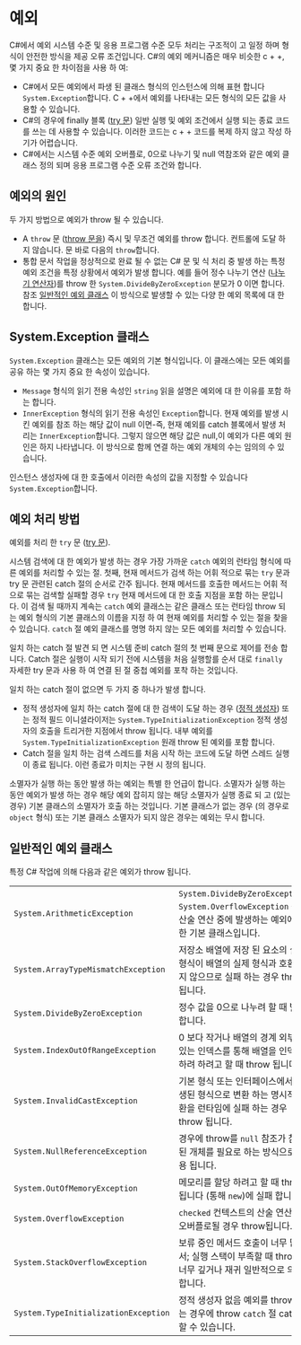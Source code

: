 # <a name="exceptions"></a>예외

C#에서 예외 시스템 수준 및 응용 프로그램 수준 모두 처리는 구조적이 고 일정 하며 형식이 안전한 방식을 제공 오류 조건입니다. C#의 예외 메커니즘은 매우 비슷한 c + +, 몇 가지 중요 한 차이점을 사용 하 여:

*  C#에서 모든 예외에서 파생 된 클래스 형식의 인스턴스에 의해 표현 합니다 `System.Exception`합니다. C + +에서 예외를 나타내는 모든 형식의 모든 값을 사용할 수 있습니다.
*  C#의 경우에 finally 블록 ([try 문](statements.md#the-try-statement)) 일반 실행 및 예외 조건에서 실행 되는 종료 코드를 쓰는 데 사용할 수 있습니다. 이러한 코드는 c + + 코드를 복제 하지 않고 작성 하기가 어렵습니다.
*  C#에서는 시스템 수준 예외 오버플로, 0으로 나누기 및 null 역참조와 같은 예외 클래스 정의 되며 응용 프로그램 수준 오류 조건와 합니다.

## <a name="causes-of-exceptions"></a>예외의 원인

두 가지 방법으로 예외가 throw 될 수 있습니다.

*  A `throw` 문 ([throw 문을](statements.md#the-throw-statement)) 즉시 및 무조건 예외를 throw 합니다. 컨트롤에 도달 하지 않습니다. 문 바로 다음의 `throw`합니다.
*  통합 문서 작업을 정상적으로 완료 될 수 없는 C# 문 및 식 처리 중 발생 하는 특정 예외 조건을 특정 상황에서 예외가 발생 합니다. 예를 들어 정수 나누기 연산 ([나누기 연산자](expressions.md#division-operator))를 throw 한 `System.DivideByZeroException` 분모가 0 이면 합니다. 참조 [일반적인 예외 클래스](exceptions.md#common-exception-classes) 이 방식으로 발생할 수 있는 다양 한 예외 목록에 대 한 합니다.

## <a name="the-systemexception-class"></a>System.Exception 클래스

`System.Exception` 클래스는 모든 예외의 기본 형식입니다. 이 클래스에는 모든 예외를 공유 하는 몇 가지 중요 한 속성이 있습니다.

*  `Message` 형식의 읽기 전용 속성인 `string` 읽을 설명은 예외에 대 한 이유를 포함 하는 합니다.
*  `InnerException` 형식의 읽기 전용 속성인 `Exception`합니다. 현재 예외를 발생 시킨 예외를 참조 하는 해당 값이 null 이면-즉, 현재 예외를 catch 블록에서 발생 처리는 `InnerException`합니다. 그렇지 않으면 해당 값은 null,이 예외가 다른 예외 원인은 하지 나타냅니다. 이 방식으로 함께 연결 하는 예외 개체의 수는 임의의 수 있습니다.

인스턴스 생성자에 대 한 호출에서 이러한 속성의 값을 지정할 수 있습니다 `System.Exception`합니다.

## <a name="how-exceptions-are-handled"></a>예외 처리 방법

예외를 처리 한 `try` 문 ([try 문](statements.md#the-try-statement)).

시스템 검색에 대 한 예외가 발생 하는 경우 가장 가까운 `catch` 예외의 런타임 형식에 따른 예외를 처리할 수 있는 절. 첫째, 현재 메서드가 검색 하는 어휘 적으로 묶는 `try` 문과 try 문 관련된 catch 절의 순서로 간주 됩니다. 현재 메서드를 호출한 메서드는 어휘 적으로 묶는 검색할 실패할 경우 `try` 현재 메서드에 대 한 호출 지점을 포함 하는 문입니다. 이 검색 될 때까지 계속는 `catch` 예외 클래스는 같은 클래스 또는 런타임 throw 되는 예외 형식의 기본 클래스의 이름을 지정 하 여 현재 예외를 처리할 수 있는 절을 찾을 수 있습니다. `catch` 절 예외 클래스를 명명 하지 않는 모든 예외를 처리할 수 있습니다.

일치 하는 catch 절 발견 되 면 시스템 준비 catch 절의 첫 번째 문으로 제어를 전송 합니다. Catch 절은 실행이 시작 되기 전에 시스템을 처음 실행할를 순서 대로 `finally` 자세한 try 문과 사용 하 여 연결 된 절 중첩 예외를 포착 하는 것입니다.

일치 하는 catch 절이 없으면 두 가지 중 하나가 발생 합니다.

*  정적 생성자에 일치 하는 catch 절에 대 한 검색이 도달 하는 경우 ([정적 생성자](classes.md#static-constructors)) 또는 정적 필드 이니셜라이저는 `System.TypeInitializationException` 정적 생성자의 호출을 트리거한 지점에서 throw 됩니다. 내부 예외를 `System.TypeInitializationException` 원래 throw 된 예외를 포함 합니다.
*  Catch 절을 일치 하는 검색 스레드를 처음 시작 하는 코드에 도달 하면 스레드 실행이 종료 됩니다. 이런 종료가 미치는 구현 시 정의 됩니다.

소멸자가 실행 하는 동안 발생 하는 예외는 특별 한 언급이 합니다. 소멸자가 실행 하는 동안 예외가 발생 하는 경우 해당 예외 잡히지 않는 해당 소멸자가 실행 종료 되 고 (있는 경우) 기본 클래스의 소멸자가 호출 하는 것입니다. 기본 클래스가 없는 경우 (의 경우로 `object` 형식) 또는 기본 클래스 소멸자가 되지 않은 경우는 예외는 무시 합니다.

## <a name="common-exception-classes"></a>일반적인 예외 클래스

특정 C# 작업에 의해 다음과 같은 예외가 throw 됩니다.

|                                      |                |
|--------------------------------------|----------------|
| `System.ArithmeticException`         | `System.DivideByZeroException`, `System.OverflowException` 등의 산술 연산 중에 발생하는 예외에 대한 기본 클래스입니다. | 
| `System.ArrayTypeMismatchException`  | 저장소 배열에 저장 된 요소의 실제 형식이 배열의 실제 형식과 호환 되지 않으므로 실패 하는 경우 throw 됩니다. | 
| `System.DivideByZeroException`       | 정수 값을 0으로 나누려 할 때 발생 합니다. | 
| `System.IndexOutOfRangeException`    | 0 보다 작거나 배열의 경계 외부에 있는 인덱스를 통해 배열을 인덱싱하려 하려고 할 때 throw 됩니다. | 
| `System.InvalidCastException`        | 기본 형식 또는 인터페이스에서 파생된 형식으로 변환 하는 명시적 변환을 런타임에 실패 하는 경우 throw 됩니다. | 
| `System.NullReferenceException`      | 경우에 throw를 `null` 참조가 참조 된 개체를 필요로 하는 방식으로 사용 됩니다. | 
| `System.OutOfMemoryException`        | 메모리를 할당 하려고 할 때 throw 됩니다 (통해 `new`)에 실패 합니다. | 
| `System.OverflowException`           | `checked` 컨텍스트의 산술 연산이 오버플로될 경우 throw됩니다. | 
| `System.StackOverflowException`      | 보류 중인 메서드 호출이 너무 많아서; 실행 스택이 부족할 때 throw 너무 깊거나 재귀 일반적으로 의미 합니다. | 
| `System.TypeInitializationException` | 정적 생성자 없음 예외를 throw 하는 경우에 throw `catch` 절 catch 할 수 있습니다. | 
